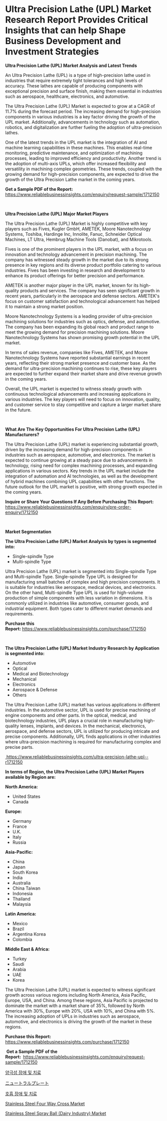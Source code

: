 <p><h1>Ultra Precision Lathe (UPL) Market Research Report Provides Critical Insights that can help Shape Business Development and Investment Strategies</h1></p><p><strong>Ultra Precision Lathe (UPL) Market Analysis and Latest Trends</strong></p>
<p><p>An Ultra Precision Lathe (UPL) is a type of high-precision lathe used in industries that require extremely tight tolerances and high levels of accuracy. These lathes are capable of producing components with exceptional precision and surface finish, making them essential in industries such as aerospace, healthcare, electronics, and automotive.</p><p>The Ultra Precision Lathe (UPL) Market is expected to grow at a CAGR of 11.7% during the forecast period. The increasing demand for high-precision components in various industries is a key factor driving the growth of the UPL market. Additionally, advancements in technology such as automation, robotics, and digitalization are further fueling the adoption of ultra-precision lathes.</p><p>One of the latest trends in the UPL market is the integration of AI and machine learning capabilities in these machines. This enables real-time monitoring, predictive maintenance, and optimization of machining processes, leading to improved efficiency and productivity. Another trend is the adoption of multi-axis UPLs, which offer increased flexibility and versatility in machining complex geometries. These trends, coupled with the growing demand for high-precision components, are expected to drive the growth of the Ultra Precision Lathe market in the coming years.</p></p>
<p><strong>Get a Sample PDF of the Report:&nbsp;</strong> <a href="https://www.reliablebusinessinsights.com/enquiry/request-sample/1712150">https://www.reliablebusinessinsights.com/enquiry/request-sample/1712150</a></p>
<p>&nbsp;</p>
<p><strong>Ultra Precision Lathe (UPL) Major Market Players</strong></p>
<p><p>The Ultra Precision Lathe (UPL) Market is highly competitive with key players such as Fives, Kugler GmbH, AMETEK, Moore Nanotechnology Systems, Toshiba, Hardinge Inc, Innolite, Fanuc, Schneider Optical Machines, LT Ultra, Hembrug Machine Tools (Danobat), and Mikrotools.</p><p>Fives is one of the prominent players in the UPL market, with a focus on innovation and technology advancement in precision machining. The company has witnessed steady growth in the market due to its strong presence in key regions and its diverse product portfolio catering to various industries. Fives has been investing in research and development to enhance its product offerings for better precision and performance.</p><p>AMETEK is another major player in the UPL market, known for its high-quality products and services. The company has seen significant growth in recent years, particularly in the aerospace and defense sectors. AMETEK's focus on customer satisfaction and technological advancement has helped it to maintain a strong market position.</p><p>Moore Nanotechnology Systems is a leading provider of ultra-precision machining solutions for industries such as optics, defense, and automotive. The company has been expanding its global reach and product range to meet the growing demand for precision machining solutions. Moore Nanotechnology Systems has shown promising growth potential in the UPL market.</p><p>In terms of sales revenue, companies like Fives, AMETEK, and Moore Nanotechnology Systems have reported substantial earnings in recent years, reflecting their strong market presence and customer base. As the demand for ultra-precision machining continues to rise, these key players are expected to further expand their market share and drive revenue growth in the coming years. </p><p>Overall, the UPL market is expected to witness steady growth with continuous technological advancements and increasing applications in various industries. The key players will need to focus on innovation, quality, and customer service to stay competitive and capture a larger market share in the future.</p></p>
<p>&nbsp;</p>
<p><strong>What Are The Key Opportunities For Ultra Precision Lathe (UPL) Manufacturers?</strong></p>
<p><p>The Ultra Precision Lathe (UPL) market is experiencing substantial growth, driven by the increasing demand for high-precision components in industries such as aerospace, automotive, and electronics. The market is expected to continue growing at a steady pace due to advancements in technology, rising need for complex machining processes, and expanding applications in various sectors. Key trends in the UPL market include the integration of automation and AI technologies, as well as the development of hybrid machines combining UPL capabilities with other functions. The future outlook for the UPL market is positive, with strong growth expected in the coming years.</p></p>
<p><strong>Inquire or Share Your Questions If Any Before Purchasing This Report:</strong> <a href="https://www.reliablebusinessinsights.com/enquiry/pre-order-enquiry/1712150">https://www.reliablebusinessinsights.com/enquiry/pre-order-enquiry/1712150</a></p>
<p>&nbsp;</p>
<p><strong>Market Segmentation</strong></p>
<p><strong>The Ultra Precision Lathe (UPL) Market Analysis by types is segmented into:</strong></p>
<p><ul><li>Single-spindle Type</li><li>Multi-spindle Type</li></ul></p>
<p><p>Ultra Precision Lathe (UPL) market is segmented into Single-spindle Type and Multi-spindle Type. Single-spindle Type UPL is designed for manufacturing small batches of complex and high precision components. It is suitable for industries like aerospace, medical devices, and electronics. On the other hand, Multi-spindle Type UPL is used for high-volume production of simple components with less variation in dimensions. It is commonly utilized in industries like automotive, consumer goods, and industrial equipment. Both types cater to different market demands and requirements.</p></p>
<p><strong>Purchase this Report:&nbsp;</strong><a href="https://www.reliablebusinessinsights.com/purchase/1712150">https://www.reliablebusinessinsights.com/purchase/1712150</a></p>
<p>&nbsp;</p>
<p><strong>The Ultra Precision Lathe (UPL) Market Industry Research by Application is segmented into:</strong></p>
<p><ul><li>Automotive</li><li>Optical</li><li>Medical and Biotechnology</li><li>Mechanical</li><li>Electronics</li><li>Aerospace & Defense</li><li>Others</li></ul></p>
<p><p>The Ultra Precision Lathe (UPL) market has various applications in different industries. In the automotive sector, UPL is used for precise machining of engine components and other parts. In the optical, medical, and biotechnology industries, UPL plays a crucial role in manufacturing high-quality lenses, implants, and devices. In the mechanical, electronics, aerospace, and defense sectors, UPL is utilized for producing intricate and precise components. Additionally, UPL finds applications in other industries where ultra-precision machining is required for manufacturing complex and precise parts.</p></p>
<p><a href="https://www.reliablebusinessinsights.com/ultra-precision-lathe-upl--r1712150">&nbsp;https://www.reliablebusinessinsights.com/ultra-precision-lathe-upl--r1712150</a></p>
<p><strong>In terms of Region, the Ultra Precision Lathe (UPL) Market Players available by Region are:</strong></p>
<p>
    <p> <strong> North America: </strong>
        <ul>
            <li>United States</li>
            <li>Canada</li>
        </ul>
        </p> 
    <p> <strong> Europe: </strong>
        <ul>
            <li>Germany</li>
            <li>France</li>
            <li>U.K.</li>
            <li>Italy</li>
            <li>Russia</li>
        </ul>
        </p> 
    <p> <strong> Asia-Pacific: </strong>
        <ul>
            <li>China</li>
            <li>Japan</li>
            <li>South Korea</li>
            <li>India</li>
            <li>Australia</li>
            <li>China Taiwan</li>
            <li>Indonesia</li>
            <li>Thailand</li>
            <li>Malaysia</li>
        </ul>
        </p> 
    <p> <strong> Latin America: </strong>
        <ul>
            <li>Mexico</li>
            <li>Brazil</li>
            <li>Argentina Korea</li>
            <li>Colombia</li>
        </ul>
        </p> 
    <p> <strong> Middle East & Africa: </strong>
        <ul>
            <li>Turkey</li>
            <li>Saudi</li>
            <li>Arabia</li>
            <li>UAE</li>
            <li>Korea</li>
        </ul>
    </p>
    </p>
<p><p>The Ultra Precision Lathe (UPL) market is expected to witness significant growth across various regions including North America, Asia Pacific, Europe, USA, and China. Among these regions, Asia Pacific is projected to dominate the market with a market share of 35%, followed by North America with 30%, Europe with 20%, USA with 10%, and China with 5%. The increasing adoption of UPLs in industries such as aerospace, automotive, and electronics is driving the growth of the market in these regions.</p></p>
<p><strong>Purchase this Report: </strong><a href="https://www.reliablebusinessinsights.com/purchase/1712150">https://www.reliablebusinessinsights.com/purchase/1712150</a></p>
<p>&nbsp;<strong>Get a Sample PDF of the Report:&nbsp;&nbsp;</strong><a href="https://www.reliablebusinessinsights.com/enquiry/request-sample/1712150">https://www.reliablebusinessinsights.com/enquiry/request-sample/1712150</a></p>
<p><strong></strong></p>
<p><p><a href="https://github.com/OliverBarry1954/Market-Research-Report-List-1/blob/main/5113255107315.md">양극성 장애 및 치료</a></p><p><a href="https://github.com/Alenaieme/Market-Research-Report-List-1/blob/main/2225986127164.md">ニュートラルプレート</a></p><p><a href="https://github.com/trmesnao7959541/Market-Research-Report-List-2/blob/main/7307266107316.md">호흡 장애 및 치료</a></p><p><a href="https://github.com/lorenzaSchmeler/Market-Research-Report-List-1/blob/main/stainless-steel-four-way-cross-market.md">Stainless Steel Four Way Cross Market</a></p><p><a href="https://github.com/ruddyyedelwadw/Market-Research-Report-List-2/blob/main/stainless-steel-spray-ball-dairy-industry-market.md">Stainless Steel Spray Ball (Dairy Industry) Market</a></p></p>